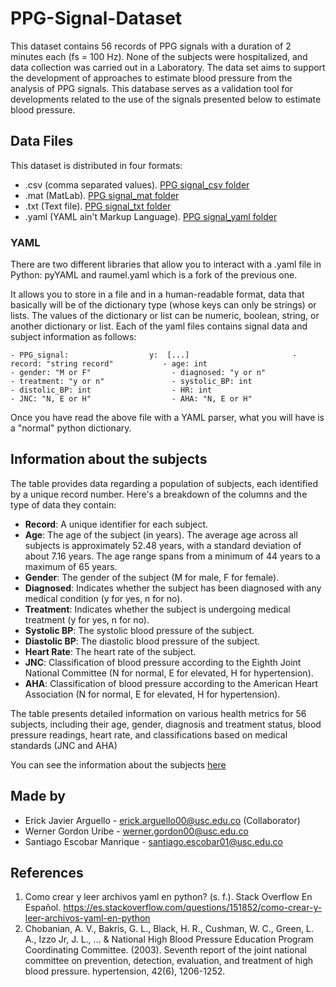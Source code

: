 # PPG-Signal-Dataset
This dataset contains 56 records of PPG signals with a duration of 2 minutes each (fs = 100 Hz). None of the subjects were hospitalized, and data collection was carried out in a Laboratory. The data set aims to support the development of approaches to estimate blood pressure from the analysis of PPG signals.
This database serves as a validation tool for developments related to the use of the signals presented below to estimate blood pressure.
## Data Files
This dataset is distributed in four formats:
- .csv (comma separated values). [PPG signal_csv folder](https://github.com/Santiagoat21/PPG-signal-dataset/tree/91048ef243c5eb24083109be2c5ae49907af371d/PPG%20signal_csv)
- .mat (MatLab). [PPG signal_mat folder](https://github.com/Santiagoat21/PPG-signal-dataset/tree/91048ef243c5eb24083109be2c5ae49907af371d/PPG%20signal_mat)
- .txt (Text file). [PPG signal_txt folder](https://github.com/Santiagoat21/PPG-signal-dataset/tree/91048ef243c5eb24083109be2c5ae49907af371d/PPG%20signal_txt)
- .yaml (YAML ain't Markup Language). [PPG signal_yaml folder](https://github.com/Santiagoat21/PPG-signal-dataset/tree/91048ef243c5eb24083109be2c5ae49907af371d/PPG%20signal_yaml)
### YAML
There are two different libraries that allow you to interact with a .yaml file in Python: pyYAML and raumel.yaml which is a fork of the previous one.

It allows you to store in a file and in a human-readable format, data that basically will be of the dictionary type (whose keys can only be strings) or lists. The values of the dictionary or list can be numeric, boolean, string, or another dictionary or list. Each of the yaml files contains signal data and subject information as follows:
  
    - PPG_signal:                  y:  [...]                       - record: "string record"           - age: int                          - gender: "M or F"                  - diagnosed: "y or n"               - treatment: "y or n"               - systolic_BP: int                  - distolic_BP: int                  - HR: int                           - JNC: "N, E or H"                  - AHA: "N, E or H"            
  

Once you have read the above file with a YAML parser, what you will have is a "normal" python dictionary.
## Information about the subjects
The table provides data regarding a population of subjects, each identified by a unique record number. Here's a breakdown of the columns and the type of data they contain:

- **Record**: A unique identifier for each subject.
- **Age**: The age of the subject (in years). The average age across all subjects is approximately 52.48 years, with a standard deviation of about 7.16 years. The age range spans from a minimum of 44 years to a maximum of 65 years.
- **Gender**: The gender of the subject (M for male, F for female).
- **Diagnosed**: Indicates whether the subject has been diagnosed with any medical condition (y for yes, n for no).
- **Treatment**: Indicates whether the subject is undergoing medical treatment (y for yes, n for no).
- **Systolic BP**: The systolic blood pressure of the subject.
- **Diastolic BP**: The diastolic blood pressure of the subject.
- **Heart Rate**: The heart rate of the subject.
- **JNC**: Classification of blood pressure according to the Eighth Joint National Committee (N for normal, E for elevated, H for hypertension).
- **AHA**: Classification of blood pressure according to the American Heart Association (N for normal, E for elevated, H for hypertension).

The table presents detailed information on various health metrics for 56 subjects, including their age, gender, diagnosis and treatment status, blood pressure readings, heart rate, and classifications based on medical standards (JNC and AHA)


You can see the information about the subjects [here](https://github.com/Santiagoat21/PPG-signal-dataset/blob/a626b5d6ec4f94064f9ea033d11247adcd9cf7ab/information_subj.md)
## Made by
- Erick Javier Arguello - erick.arguello00@usc.edu.co (Collaborator)
- Werner Gordon Uribe - werner.gordon00@usc.edu.co
- Santiago Escobar Manrique - santiago.escobar01@usc.edu.co

## References
1. Como crear y leer archivos yaml en python? (s. f.). Stack Overflow En Español. https://es.stackoverflow.com/questions/151852/como-crear-y-leer-archivos-yaml-en-python
2. Chobanian, A. V., Bakris, G. L., Black, H. R., Cushman, W. C., Green, L. A., Izzo Jr, J. L., ... & National High Blood Pressure Education Program Coordinating Committee. (2003). Seventh report of the joint national committee on prevention, detection, evaluation, and treatment of high blood pressure. hypertension, 42(6), 1206-1252.
